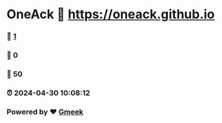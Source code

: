 # OneAck :link: https://oneack.github.io 
### :page_facing_up: [1](https://oneack.github.io/tag.html) 
### :speech_balloon: 0 
### :hibiscus: 50 
### :alarm_clock: 2024-04-30 10:08:12 
### Powered by :heart: [Gmeek](https://github.com/Meekdai/Gmeek)

